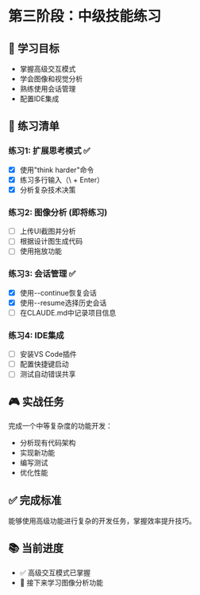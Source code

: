 # 第三阶段：中级技能练习

## 🎯 学习目标
- 掌握高级交互模式
- 学会图像和视觉分析
- 熟练使用会话管理
- 配置IDE集成

## 📝 练习清单

### 练习1: 扩展思考模式 ✅
- [x] 使用"think harder"命令
- [x] 练习多行输入（\ + Enter）
- [x] 分析复杂技术决策

### 练习2: 图像分析 (即将练习)
- [ ] 上传UI截图并分析
- [ ] 根据设计图生成代码
- [ ] 使用拖放功能

### 练习3: 会话管理 ✅
- [x] 使用--continue恢复会话
- [x] 使用--resume选择历史会话
- [ ] 在CLAUDE.md中记录项目信息

### 练习4: IDE集成
- [ ] 安装VS Code插件
- [ ] 配置快捷键启动
- [ ] 测试自动错误共享

## 🎮 实战任务
完成一个中等复杂度的功能开发：
- 分析现有代码架构
- 实现新功能
- 编写测试
- 优化性能

## ✅ 完成标准
能够使用高级功能进行复杂的开发任务，掌握效率提升技巧。

## 📚 当前进度
- ✅ 高级交互模式已掌握
- 🎯 接下来学习图像分析功能